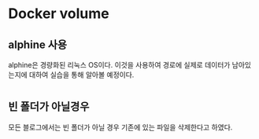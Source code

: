 # Docker volume

## alphine 사용

alphine은 경량화된 리눅스 OS이다. 이것을 사용하여 경로에 실제로 데이터가 남아있는지에 대하여 실습을 통해 알아볼 예정이다.

# 

## 빈 폴더가 아닐경우

모든 블로그에서는 빈 폴더가 아닐 경우 기존에 있는 파일을 삭제한다고 하였다.